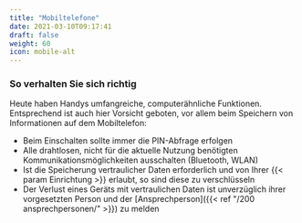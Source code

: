 ```yaml
---
title: "Mobiltelefone"
date: 2021-03-10T09:17:41
draft: false
weight: 60
icon: mobile-alt
---
```

### So verhalten Sie sich richtig

Heute haben Handys umfangreiche, computerähnliche Funktionen. Entsprechend ist auch hier Vorsicht geboten, vor allem beim Speichern von Informationen auf dem Mobiltelefon:

- Beim Einschalten sollte immer die PIN-Abfrage erfolgen
- Alle drahtlosen, nicht für die aktuelle Nutzung benötigten Kommunikationsmöglichkeiten ausschalten (Bluetooth, WLAN)
- Ist die Speicherung vertraulicher Daten erforderlich und von Ihrer {{< param Einrichtung >}} erlaubt, so sind diese zu verschlüsseln
- Der Verlust eines Geräts mit vertraulichen Daten ist unverzüglich ihrer vorgesetzten Person und der [Ansprechperson]({{< ref "/200 ansprechpersonen/" >}}) zu melden